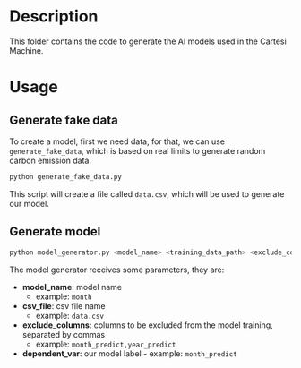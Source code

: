 # Description
This folder contains the code to generate the AI models used in the Cartesi Machine.
# Usage
## Generate fake data
To create a model, first we need data, for that, we can use `generate_fake_data`, which is based on real limits to generate random carbon emission data.
```bash
python generate_fake_data.py
```
This script will create a file called `data.csv`, which will be used to generate our model.

## Generate model
```bash
python model_generator.py <model_name> <training_data_path> <exclude_columns> <target_column>
```
The model generator receives some parameters, they are:
- **model_name**: model name
    - example: `month`
- **csv_file**: csv file name
    - example: `data.csv`
- **exclude_columns**: columns to be excluded from the model training, separated by commas
    - example: `month_predict,year_predict`
- **dependent_var**: our model label
        - example: `month_predict`
